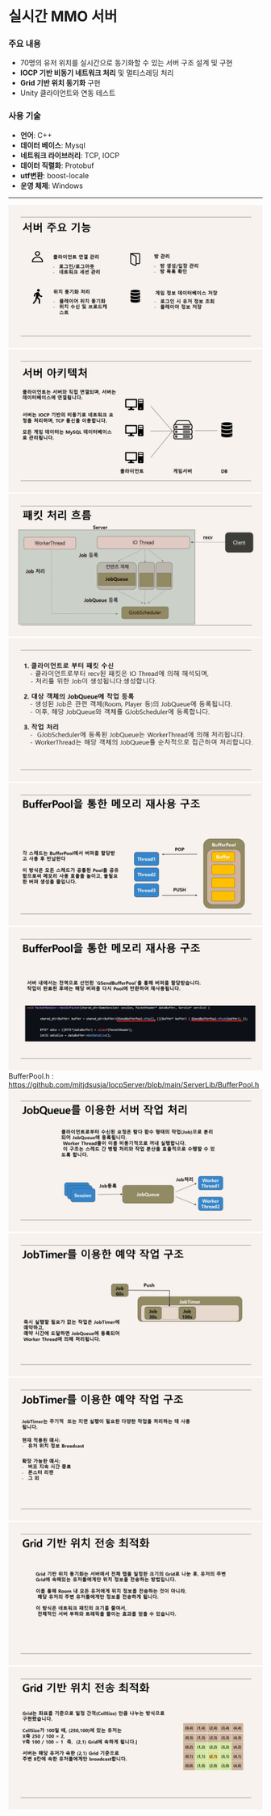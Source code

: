 # 실시간 MMO 서버

### 주요 내용
- 70명의 유저 위치를 실시간으로 동기화할 수 있는 서버 구조 설계 및 구현
- **IOCP 기반 비동기 네트워크 처리** 및 멀티스레딩 처리
- **Grid 기반 위치 동기화** 구현
- Unity 클라이언트와 연동 테스트

### 사용 기술
- **언어**: C++
- **데이터 베이스**: Mysql
- **네트워크 라이브러리**: TCP, IOCP
- **데이터 직렬화**: Protobuf
- **utf변환**: boost-locale
- **운영 체제**: Windows

---

![서버 주요 기능](./images/Slide4.jpg)
![서버 아키텍쳐](./images/Slide5.jpg)
![패킷 처리 흐름](./images/패킷처리흐름.png)
![패킷 처리 흐름 설명](./images/Slide7.jpg)
![BufferPool1](./images/Slide8.jpg)
![BufferPool2](./images/Slide9.jpg)
BufferPool.h : https://github.com/mitjdsusja/IocpServer/blob/main/ServerLib/BufferPool.h
![JobQueue1](./images/Slide10.jpg)
![JobTimer1](./images/Slide12.jpg)
![JobTimer2](./images/Slide13.jpg)
![Grid 기반 위치 동기화1](./images/Slide15.jpg)
![Grid 기반 위치 동기화2](./images/Slide16.jpg)


